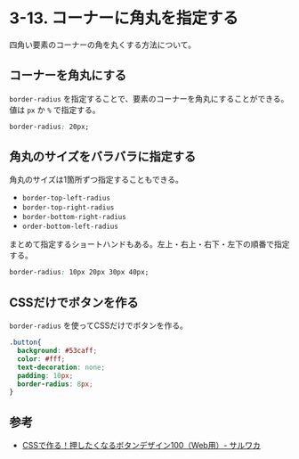 # 3-13. コーナーに角丸を指定する

四角い要素のコーナーの角を丸くする方法について。

## コーナーを角丸にする

`border-radius` を指定することで、要素のコーナーを角丸にすることができる。  
値は `px` か `%` で指定する。

```css
border-radius: 20px;
```

## 角丸のサイズをバラバラに指定する

角丸のサイズは1箇所ずつ指定することもできる。

- `border-top-left-radius`
- `border-top-right-radius`
- `border-bottom-right-radius`
- `order-bottom-left-radius`

まとめて指定するショートハンドもある。左上・右上・右下・左下の順番で指定する。

```css
border-radius: 10px 20px 30px 40px;
```

## CSSだけでボタンを作る

`border-radius` を使ってCSSだけでボタンを作る。

```css
.button{
  background: #53caff;
  color: #fff;
  text-decoration: none;
  padding: 10px;
  border-radius: 8px;
}
```

## 参考

- [CSSで作る！押したくなるボタンデザイン100（Web用）- サルワカ](https://saruwakakun.com/html-css/reference/buttons)